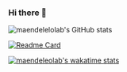 ### Hi there 👋

![maendelelolab's GitHub stats](https://github-readme-stats.vercel.app/api?username=maendeleolab&count_private=true&show_icons=true&theme=dark)

[![Readme Card](https://github-readme-stats.vercel.app/api/pin/?username=maendeleolab&repo=maendeleolab)](https://github.com/maendeleolab/maendeleolab)

[![maendeleolab's wakatime stats](https://github-readme-stats.vercel.app/api/wakatime?username=maendeleolab)](https://github.com/maendeleolab)

<!--
**maendeleolab/maendeleolab** is a ✨ _special_ ✨ repository because its `README.md` (this file) appears on your GitHub profile.

Here are some ideas to get you started:

- 🔭 I’m currently working on ...
- 🌱 I’m currently learning ...
- 👯 I’m looking to collaborate on ...
- 🤔 I’m looking for help with ...
- 💬 Ask me about ...
- 📫 How to reach me: ...
- 😄 Pronouns: ...
- ⚡ Fun fact: ...
-->
